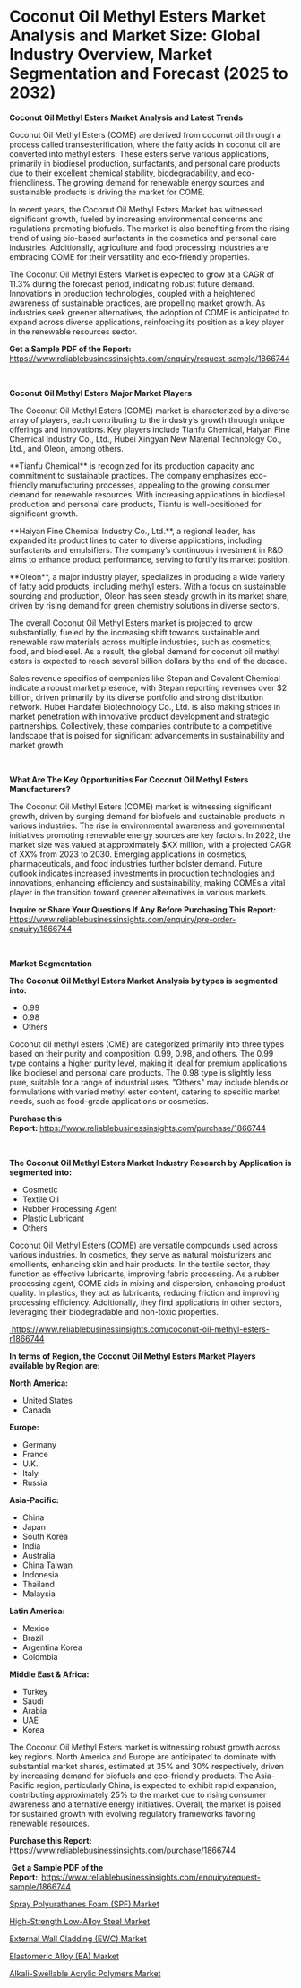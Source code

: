 <p><h1>Coconut Oil Methyl Esters Market Analysis and Market Size: Global Industry Overview, Market Segmentation and Forecast (2025 to 2032)</h1></p><p><strong>Coconut Oil Methyl Esters Market Analysis and Latest Trends</strong></p>
<p><p>Coconut Oil Methyl Esters (COME) are derived from coconut oil through a process called transesterification, where the fatty acids in coconut oil are converted into methyl esters. These esters serve various applications, primarily in biodiesel production, surfactants, and personal care products due to their excellent chemical stability, biodegradability, and eco-friendliness. The growing demand for renewable energy sources and sustainable products is driving the market for COME.</p><p>In recent years, the Coconut Oil Methyl Esters Market has witnessed significant growth, fueled by increasing environmental concerns and regulations promoting biofuels. The market is also benefiting from the rising trend of using bio-based surfactants in the cosmetics and personal care industries. Additionally, agriculture and food processing industries are embracing COME for their versatility and eco-friendly properties.</p><p>The Coconut Oil Methyl Esters Market is expected to grow at a CAGR of 11.3% during the forecast period, indicating robust future demand. Innovations in production technologies, coupled with a heightened awareness of sustainable practices, are propelling market growth. As industries seek greener alternatives, the adoption of COME is anticipated to expand across diverse applications, reinforcing its position as a key player in the renewable resources sector.</p></p>
<p><strong>Get a Sample PDF of the Report:&nbsp;</strong> <a href="https://www.reliablebusinessinsights.com/enquiry/request-sample/1866744?utm_campaign=1877&utm_medium=2&utm_source=Github&utm_content=ia&utm_term=03042025&utm_id=coconut-oil-methyl-esters">https://www.reliablebusinessinsights.com/enquiry/request-sample/1866744</a></p>
<p>&nbsp;</p>
<p><strong>Coconut Oil Methyl Esters Major Market Players</strong></p>
<p><p>The Coconut Oil Methyl Esters (COME) market is characterized by a diverse array of players, each contributing to the industry’s growth through unique offerings and innovations. Key players include Tianfu Chemical, Haiyan Fine Chemical Industry Co., Ltd., Hubei Xingyan New Material Technology Co., Ltd., and Oleon, among others.</p><p>**Tianfu Chemical** is recognized for its production capacity and commitment to sustainable practices. The company emphasizes eco-friendly manufacturing processes, appealing to the growing consumer demand for renewable resources. With increasing applications in biodiesel production and personal care products, Tianfu is well-positioned for significant growth.</p><p>**Haiyan Fine Chemical Industry Co., Ltd.**, a regional leader, has expanded its product lines to cater to diverse applications, including surfactants and emulsifiers. The company’s continuous investment in R&D aims to enhance product performance, serving to fortify its market position.</p><p>**Oleon**, a major industry player, specializes in producing a wide variety of fatty acid products, including methyl esters. With a focus on sustainable sourcing and production, Oleon has seen steady growth in its market share, driven by rising demand for green chemistry solutions in diverse sectors.</p><p>The overall Coconut Oil Methyl Esters market is projected to grow substantially, fueled by the increasing shift towards sustainable and renewable raw materials across multiple industries, such as cosmetics, food, and biodiesel. As a result, the global demand for coconut oil methyl esters is expected to reach several billion dollars by the end of the decade.</p><p>Sales revenue specifics of companies like Stepan and Covalent Chemical indicate a robust market presence, with Stepan reporting revenues over $2 billion, driven primarily by its diverse portfolio and strong distribution network. Hubei Handafei Biotechnology Co., Ltd. is also making strides in market penetration with innovative product development and strategic partnerships. Collectively, these companies contribute to a competitive landscape that is poised for significant advancements in sustainability and market growth.</p></p>
<p>&nbsp;</p>
<p><strong>What Are The Key Opportunities For Coconut Oil Methyl Esters Manufacturers?</strong></p>
<p><p>The Coconut Oil Methyl Esters (COME) market is witnessing significant growth, driven by surging demand for biofuels and sustainable products in various industries. The rise in environmental awareness and governmental initiatives promoting renewable energy sources are key factors. In 2022, the market size was valued at approximately $XX million, with a projected CAGR of XX% from 2023 to 2030. Emerging applications in cosmetics, pharmaceuticals, and food industries further bolster demand. Future outlook indicates increased investments in production technologies and innovations, enhancing efficiency and sustainability, making COMEs a vital player in the transition toward greener alternatives in various markets.</p></p>
<p><strong>Inquire or Share Your Questions If Any Before Purchasing This Report:</strong> <a href="https://www.reliablebusinessinsights.com/enquiry/pre-order-enquiry/1866744?utm_campaign=1877&utm_medium=2&utm_source=Github&utm_content=ia&utm_term=03042025&utm_id=coconut-oil-methyl-esters">https://www.reliablebusinessinsights.com/enquiry/pre-order-enquiry/1866744</a></p>
<p>&nbsp;</p>
<p><strong>Market Segmentation</strong></p>
<p><strong>The Coconut Oil Methyl Esters Market Analysis by types is segmented into:</strong></p>
<p><ul><li>0.99</li><li>0.98</li><li>Others</li></ul></p>
<p><p>Coconut oil methyl esters (CME) are categorized primarily into three types based on their purity and composition: 0.99, 0.98, and others. The 0.99 type contains a higher purity level, making it ideal for premium applications like biodiesel and personal care products. The 0.98 type is slightly less pure, suitable for a range of industrial uses. "Others" may include blends or formulations with varied methyl ester content, catering to specific market needs, such as food-grade applications or cosmetics.</p></p>
<p><strong>Purchase this Report:&nbsp;</strong><a href="https://www.reliablebusinessinsights.com/purchase/1866744?utm_campaign=1877&utm_medium=2&utm_source=Github&utm_content=ia&utm_term=03042025&utm_id=coconut-oil-methyl-esters">https://www.reliablebusinessinsights.com/purchase/1866744</a></p>
<p>&nbsp;</p>
<p><strong>The Coconut Oil Methyl Esters Market Industry Research by Application is segmented into:</strong></p>
<p><ul><li>Cosmetic</li><li>Textile Oil</li><li>Rubber Processing Agent</li><li>Plastic Lubricant</li><li>Others</li></ul></p>
<p><p>Coconut Oil Methyl Esters (COME) are versatile compounds used across various industries. In cosmetics, they serve as natural moisturizers and emollients, enhancing skin and hair products. In the textile sector, they function as effective lubricants, improving fabric processing. As a rubber processing agent, COME aids in mixing and dispersion, enhancing product quality. In plastics, they act as lubricants, reducing friction and improving processing efficiency. Additionally, they find applications in other sectors, leveraging their biodegradable and non-toxic properties.</p></p>
<p><a href="https://www.reliablebusinessinsights.com/coconut-oil-methyl-esters-r1866744?utm_campaign=1877&utm_medium=2&utm_source=Github&utm_content=ia&utm_term=03042025&utm_id=coconut-oil-methyl-esters">&nbsp;https://www.reliablebusinessinsights.com/coconut-oil-methyl-esters-r1866744</a></p>
<p><strong>In terms of Region, the Coconut Oil Methyl Esters Market Players available by Region are:</strong></p>
<p>
    <p> <strong> North America: </strong>
        <ul>
            <li>United States</li>
            <li>Canada</li>
        </ul>
        </p> 
    <p> <strong> Europe: </strong>
        <ul>
            <li>Germany</li>
            <li>France</li>
            <li>U.K.</li>
            <li>Italy</li>
            <li>Russia</li>
        </ul>
        </p> 
    <p> <strong> Asia-Pacific: </strong>
        <ul>
            <li>China</li>
            <li>Japan</li>
            <li>South Korea</li>
            <li>India</li>
            <li>Australia</li>
            <li>China Taiwan</li>
            <li>Indonesia</li>
            <li>Thailand</li>
            <li>Malaysia</li>
        </ul>
        </p> 
    <p> <strong> Latin America: </strong>
        <ul>
            <li>Mexico</li>
            <li>Brazil</li>
            <li>Argentina Korea</li>
            <li>Colombia</li>
        </ul>
        </p> 
    <p> <strong> Middle East & Africa: </strong>
        <ul>
            <li>Turkey</li>
            <li>Saudi</li>
            <li>Arabia</li>
            <li>UAE</li>
            <li>Korea</li>
        </ul>
    </p>
    </p>
<p><p>The Coconut Oil Methyl Esters market is witnessing robust growth across key regions. North America and Europe are anticipated to dominate with substantial market shares, estimated at 35% and 30% respectively, driven by increasing demand for biofuels and eco-friendly products. The Asia-Pacific region, particularly China, is expected to exhibit rapid expansion, contributing approximately 25% to the market due to rising consumer awareness and alternative energy initiatives. Overall, the market is poised for sustained growth with evolving regulatory frameworks favoring renewable resources.</p></p>
<p><strong>Purchase this Report: </strong><a href="https://www.reliablebusinessinsights.com/purchase/1866744?utm_campaign=1877&utm_medium=2&utm_source=Github&utm_content=ia&utm_term=03042025&utm_id=coconut-oil-methyl-esters">https://www.reliablebusinessinsights.com/purchase/1866744</a></p>
<p>&nbsp;<strong>Get a Sample PDF of the Report:&nbsp;&nbsp;</strong><a href="https://www.reliablebusinessinsights.com/enquiry/request-sample/1866744?utm_campaign=1877&utm_medium=2&utm_source=Github&utm_content=ia&utm_term=03042025&utm_id=coconut-oil-methyl-esters">https://www.reliablebusinessinsights.com/enquiry/request-sample/1866744</a></p>
<p><strong></strong></p>
<p><p><a href="https://github.com/amagloeaad54/Market-Research-Report-List-1/blob/main/spray-polyurathanes-foam-spf-market.md?utm_campaign=1877&utm_medium=2&utm_source=Github&utm_content=ia&utm_term=03042025&utm_id=coconut-oil-methyl-esters">Spray Polyurathanes Foam (SPF) Market</a></p><p><a href="https://github.com/blauetrelawz/Market-Research-Report-List-1/blob/main/high-strength-low-alloy-steel-market.md?utm_campaign=1877&utm_medium=2&utm_source=Github&utm_content=ia&utm_term=03042025&utm_id=coconut-oil-methyl-esters">High-Strength Low-Alloy Steel Market</a></p><p><a href="https://github.com/gassmkalay/Market-Research-Report-List-1/blob/main/external-wall-cladding-ewc-market.md?utm_campaign=1877&utm_medium=2&utm_source=Github&utm_content=ia&utm_term=03042025&utm_id=coconut-oil-methyl-esters">External Wall Cladding (EWC) Market</a></p><p><a href="https://github.com/ximensbisade/Market-Research-Report-List-1/blob/main/elastomeric-alloy-ea-market.md?utm_campaign=1877&utm_medium=2&utm_source=Github&utm_content=ia&utm_term=03042025&utm_id=coconut-oil-methyl-esters">Elastomeric Alloy (EA) Market</a></p><p><a href="https://github.com/porstgowinjq/Market-Research-Report-List-1/blob/main/alkali-swellable-acrylic-polymers-market.md?utm_campaign=1877&utm_medium=2&utm_source=Github&utm_content=ia&utm_term=03042025&utm_id=coconut-oil-methyl-esters">Alkali-Swellable Acrylic Polymers Market</a></p></p>